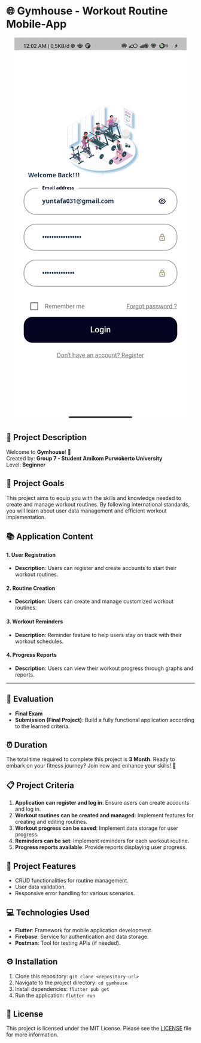 # 🌐 Gymhouse - Workout Routine Mobile-App

<div align="center">
  <img src="Gymhouse-master/gymhouse_project/flutter_01.png">
</div>

## 🎯 Project Description

Welcome to **Gymhouse**! 🚀  
Created by: **Group 7 - Student Amikom Purwokerto University**  
Level: **Beginner**

## 🚀 Project Goals
This project aims to equip you with the skills and knowledge needed to create and manage workout routines. By following international standards, you will learn about user data management and efficient workout implementation.

## 📚 Application Content

#### 1. **User Registration**  
   - **Description**: Users can register and create accounts to start their workout routines.

#### 2. **Routine Creation**  
   - **Description**: Users can create and manage customized workout routines.

#### 3. **Workout Reminders**  
   - **Description**: Reminder feature to help users stay on track with their workout schedules.

#### 4. **Progress Reports**  
   - **Description**: Users can view their workout progress through graphs and reports.

---

## 🏁 Evaluation

- **Final Exam**
- **Submission (Final Project)**: Build a fully functional application according to the learned criteria.

## ⏰ Duration
The total time required to complete this project is **3 Month**. Ready to embark on your fitness journey? Join now and enhance your skills! 🚀

## 📋 Project Criteria
1. **Application can register and log in**: Ensure users can create accounts and log in.
2. **Workout routines can be created and managed**: Implement features for creating and editing routines.
3. **Workout progress can be saved**: Implement data storage for user progress.
4. **Reminders can be set**: Implement reminders for each workout routine.
5. **Progress reports available**: Provide reports displaying user progress.

## 🌟 Project Features
- CRUD functionalities for routine management.
- User data validation.
- Responsive error handling for various scenarios.

## 💻 Technologies Used
- **Flutter**: Framework for mobile application development.
- **Firebase**: Service for authentication and data storage.
- **Postman**: Tool for testing APIs (if needed).

## ⚙️ Installation
1. Clone this repository: `git clone <repository-url>`
2. Navigate to the project directory: `cd gymhouse`
3. Install dependencies: `flutter pub get`
4. Run the application: `flutter run`

## 📝 License
This project is licensed under the MIT License. Please see the [LICENSE](LICENSE) file for more information.
